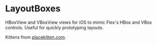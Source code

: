 LayoutBoxes
===========

HBoxView and VBoxView views for iOS to mimic Flex's HBox and VBox controls. Useful for quickly prototyping layouts.

Kittens from [placekitten.com](http://placekitten.com).